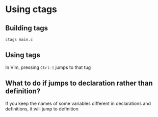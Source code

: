 # Using ctags

## Building tags

    ctags main.c

## Using tags

In Vim, pressing `Ctrl-]` jumps to that tug

## What to do if jumps to declaration rather than definition?

If you keep the names of some variables different in declarations
and definitions, it will jump to definition
